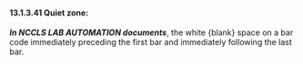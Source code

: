 #### 13.1.3.41 Quiet zone:

**_In NCCLS LAB AUTOMATION documents_**, the white {blank} space on a bar code immediately preceding the first bar and immediately following the last bar.
